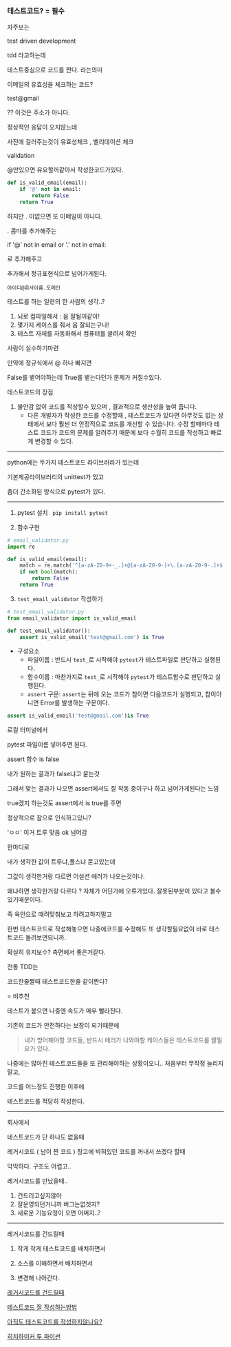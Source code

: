 ### 테스트코드? = 필수

자주보는

test driven development

tdd 라고하는데

테스트중심으로 코드를 짠다. 라는의미


이메일의 유효성을 체크하는 코드?

test@gmail

?? 이것은 주소가 아니다.

정상적인 응답이 오지않느데

사전에 걸러주는것이 유효성체크 , 벨리데이션 체크 

validation

@만있으면 유요할꺼같아서 작성한코드가있다.

```python
def is_valid_email(email): 
    if '@' not in email:  
        return False  
    return True
```

하지만 . 이없으면 또 이메일이 아니다.

. 콤마를 추가해주는

if '@' not in email or '.' not in email:

로 추가해주고

추가해서 정규표현식으로 넘어가게된다.

`아이디@회사이름.도메인`




테스트를 하는 일련의 한 사람의 생각..?

1. 뇌로 컴파일해서 : 음 잘될꺼같아!  
2. 몇가지 케이스를 줘서 음 잘되는구나!  
3. 테스트 자체를 자동화해서 컴퓨터를 굴려서 확인


사람이 실수하기마련

만약에 정규식에서 @ 하나 빠지면

False를 뱉어야하는데 True를 뱉는다던가 문제가 커질수있다.

테스트코드의 장점

1. 불안감 없이 코드를 작성할수 있으며 , 결과적으로 생산성을 높여 줍니다.
    - 다른 개발자가 작성한 코드를 수정할때 , 테스트코드가 있다면 아무것도 없는 상태에서 보다 훨씬 더 안정적으로 코드를 개선할 수 있습니다. 수정 할때마다 테스트 코드가 코드의 문제를 알려주기 때문에 보다 수월히 코드를 작성하고 빠르게 변경할 수 있다.






---


python에는 두가지 테스트코드 라이브러라가 있는데

기본제공라이브러리의 unittest가 있고

좀더 간소화된 방식으로 pytest가 있다.


---


1. pytest 설치
` pip install pytest`

2. 함수구현

```python
# email_validator.py
import re

def is_valid_email(email):
	match = re.match('^[a-zA-Z0-9+-_.]+@[a-zA-Z0-9-]+\.[a-zA-Z0-9-.]+$', email)
	if not bool(match):
		return False
	return True

```

3. `test_email_validator` 작성하기

```python
# test_email_validator.py
from email_validator import is_valid_email

def test_email_validator():
    assert is_valid_email('test@gmail.com') is True

```

- 구성요소
    - 파일이름 : 반드시 `test_`로 시작해야 `pytest`가 테스트파일로 판단하고 실행된다.
    - 함수이름 : 마찬가지로 `test_`로 시작해야 `pytest`가 테스트함수로 판단하고 실행된다.
    - `assert` 구문: `assert`는 뒤에 오는 코드가 참이면 다음코드가 실행되고, 참이아니면 Error를 발생하는 구문이다.


```python
assert is_valid_email('test@gmail.com')is True
```

로컬 터미널에서

pytest 파일이름 넣어주면 된다.



assert 함수 is false

내가 원하는 결과가 false냐고 묻는것

그래서 맞는 결과가 나오면 assert에서도 잘 작동 중이구나 하고 넘어가게된다는 느낌

true겠지 하는것도 assert에서 is true를 주면 

정상적으로 참으로 인식하고있니? 

'ㅇㅇ' 이거 트루 맞음 ok 넘어감

한마디로

내가 생각한 값이 트루냐,폴스냐 묻고있는데

그값이 생각한거랑 다르면 어설션 에러가 나오는것이나.

왜냐하면 생각한거랑 다르다 ? 자체가 어딘가에 오류가있다. 잘못된부분이 있다고 볼수있기때문이다.

즉 육안으로 때려맞춰보고 하려고하지말고

한번 테스트코드로 작성해놓으면 나중에코드를 수정해도 또 생각할필요없이 바로 테스트코드 돌려보면되니까. 

확실히 유지보수? 측면에서 좋은거같다.


전통 TDD는

코드한줄짤때 테스트코드한줄 같이짠다?

= 비추천

테스트가 붙으면 나중엔 속도가 매우 빨라진다.

기존의 코드가 안전하다는 보장이 되기때문에

> 내가 방어해야할 코드들, 반드시 에러가 나와야할 케이스들은 테스트코드를 짤필요가 있다. 


나중에는 많아진 테스트코드들을 또 관리해야하는 상황이오니.. 처음부터 무작정 늘리지말고,


코드를 어느정도 진행한 이후에

테스트코드를 적당히 작성한다.

---


회사에서

테스트코드가 단 하나도 없을때

레거시코드 ( 남이 짠 코드 )  창고에 박혀있던 코드를 꺼내서 쓰겠다 할때

막막하다. 구조도 어렵고..


레거시코드를 만났을때..

1. 건드리고싶지않아
2. 잘운영되던거니까 버그는없겟지?
3. 새로운 기능요청이 오면 어쩌지..?

---

레거시코드를 건드릴때

1. 작게 작게 테스트코드를 배치하면서

2. 소스를 이해하면서 배치하면서

3. 변경해 나아간다.

[레거시코드를 건드릴때](https://woowabros.github.io/experience/2019/02/27/Working_Effectively_with_Legacy_Code.html)

[테스트코드 잘 작성하는방법](http://jwchung.github.io/testing-oh-my?fbclid=IwAR3TRLfgrkMCpLpn_OZWO6s-QQYvqiYtgwxSIDn7QC-le-RVr_X4UN-XlJQ)

[아직도 테스트코드를 작성하지않나요?](https://medium.com/@ssowonny/%EC%84%A4%EB%A7%88-%EC%95%84%EC%A7%81%EB%8F%84-%ED%85%8C%EC%8A%A4%ED%8A%B8-%EC%BD%94%EB%93%9C%EB%A5%BC-%EC%9E%91%EC%84%B1-%EC%95%88-%ED%95%98%EC%8B%9C%EB%82%98%EC%9A%94-b54ec61ef91a)

[히치하이커 투 파이썬](https://python-guide-kr.readthedocs.io/ko/latest/writing/tests.html)